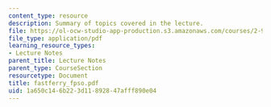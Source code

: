 ```yaml
---
content_type: resource
description: Summary of topics covered in the lecture.
file: https://ol-ocw-studio-app-production.s3.amazonaws.com/courses/2-964-economics-of-marine-transportation-industries-fall-2006/1a650c146b223d11892847afff890e04_fastferry_fpso.pdf
file_type: application/pdf
learning_resource_types:
- Lecture Notes
parent_title: Lecture Notes
parent_type: CourseSection
resourcetype: Document
title: fastferry_fpso.pdf
uid: 1a650c14-6b22-3d11-8928-47afff890e04
---
```

